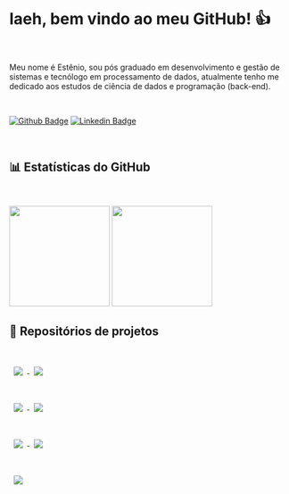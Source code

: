 # Iaeh, bem vindo ao meu GitHub! 👍

<br>

Meu nome é Estênio, sou pós graduado em desenvolvimento e gestão de sistemas e tecnólogo em processamento de dados, atualmente tenho me dedicado aos estudos de ciência de dados e programação (back-end).

<br>

[![Github Badge](https://img.shields.io/badge/-Github-000?style=flat-square&logo=Github&logoColor=white&link=https://github.com/emso-exe)](https://github.com/emso-exe) [![Linkedin Badge](https://img.shields.io/badge/-LinkedIn-blue?style=flat-square&logo=Linkedin&logoColor=white&link=https://www.linkedin.com/in/esteniomariano)](https://www.linkedin.com/in/esteniomariano)

<br>

## 📊 Estatísticas do GitHub

<br>

<img height="180em" src="https://github-readme-stats.vercel.app/api?username=emso-exe&show_icons=true&count_private=true&include_all_commits=true&hide_border=true" /> <img height="180em" src="https://github-readme-stats.vercel.app/api/top-langs/?username=emso-exe&layout=compact&langs_count=7&hide_border=true"/>

## 📁 Repositórios de projetos

<br>
<a href="https://github.com/emso-exe/Reclamacoes_de_consumidores_com_empresa_de_telecomunicacoes">
<img align="center" style="margin:1rem 0.5rem" src="https://github-readme-stats.vercel.app/api/pin/?username=emso-exe&repo=Reclamacoes_de_consumidores_com_empresa_de_telecomunicacoes&hide_border=true&bg_color=DEG,f2f2f2,ffffff" />
</a> <a href="https://github.com/emso-exe/Falsificacao_de_cedulas_banco_central_do_brasil">
<img align="center" style="margin:1rem 0.5rem" src="https://github-readme-stats.vercel.app/api/pin/?username=emso-exe&repo=Falsificacao_de_cedulas_banco_central_do_brasil&hide_border=true&bg_color=DEG,f2f2f2,ffffff" />
</a>
<br><br>
<a href="https://github.com/emso-exe/LocalidadeX">
<img align="center" style="margin:1rem 0.5rem" src="https://github-readme-stats.vercel.app/api/pin/?username=emso-exe&repo=LocalidadeX&hide_border=true&bg_color=DEG,f2f2f2,ffffff" />
</a> <a href="https://github.com/emso-exe/CepX">
<img align="center" style="margin:1rem 0.5rem" src="https://github-readme-stats.vercel.app/api/pin/?username=emso-exe&repo=CepX&hide_border=true&bg_color=DEG,f2f2f2,ffffff" />
</a>
<br><br>
<a href="https://github.com/emso-exe/Jogo_de_dadoX">
<img align="center" style="margin:1rem 0.5rem" src="https://github-readme-stats.vercel.app/api/pin/?username=emso-exe&repo=Jogo_de_dadoX&hide_border=true&bg_color=DEG,f2f2f2,ffffff" />
</a> <a href="https://github.com/emso-exe/Valida_DocumentoX">
<img align="center" style="margin:1rem 0.5rem" src="https://github-readme-stats.vercel.app/api/pin/?username=emso-exe&repo=Valida_DocumentoX&hide_border=true&bg_color=DEG,f2f2f2,ffffff" />
</a>
<br><br>
<a href="https://github.com/emso-exe/CrudX">
<img align="center" style="margin:1rem 0.5rem" src="https://github-readme-stats.vercel.app/api/pin/?username=emso-exe&repo=CrudX&hide_border=true&bg_color=DEG,f2f2f2,ffffff" />
</a>
